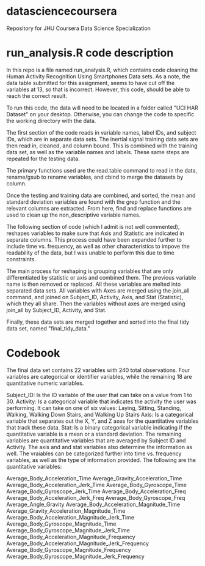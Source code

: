 # datasciencecoursera
Repository for JHU Coursera Data Science Specialization

# run_analysis.R code description
In this repo is a file named run_analysis.R, which contains code cleaning the Human Activity Recognition Using Smartphones Data sets. As a note, the data table submitted for this assignment, seems to have cut off the variables at 13, so that is incorrect. However, this code, should be able to reach the correct result.

To run this code, the data will need to be located in a folder called "UCI HAR Dataset" on your desktop. Otherwise, you can change the code to specific the working directory with the data.

The first section of the code reads in variable names, label IDs, and  subject IDs, which are in separate data sets. The inertial signal training data sets are then read in, cleaned, and column bound. This is combined with the training data set, as well as the variable names and labels. These same steps are repeated for the testing data.

The primary functions used are the read.table command to read in the data, rename/gsub to rename variables, and cbind to merge the datasets by column.

Once the testing and training data are combined, and sorted, the mean and standard deviation variables are found with the grep function and the relevant columns are extracted. From here, find and replace functions are used to clean up the non_descriptive variable names.

The following section of code (which I admit is not well commented), reshapes variables to make sure that Axis and Statistic are indicated in separate columns. This process could have been expanded further to include time vs. frequency, as well as other characteristics to impove the readability of the data, but I was unable to perform this due to time constraints.

The main process for reshaping is grouping variables that are only differentiated by statistic or axis and combined them. The previous variable name is then removed or replaced. All these variables are melted into separated data sets. All variables with Axes are merged using the join_all command, and joined on Subject_ID, Activity, Axis, and Stat (Statistic), which they all share. Then the variables without axes are merged using join_all by Subject_ID, Activity, and Stat.

Finally, these data sets are merged together and sorted into the final tidy data set, named "final_tidy_data."

# Codebook

The final data set contains 22 variables with 240 total observations. Four variables are categorical or identifier variables, while the remaining 18 are quantitative numeric variables. 

Subject_ID:  Is the ID variable of the user that can take on a value from 1 to 30.
Activity:  Is a categorical variable that indicates the activity the user was performing. It can take on one of six values:  Laying, Sitting, Standing, Walking, Walking Down Stairs, and Walking Up Stairs
Axis: Is a categorical variable that separates out the X, Y, and Z axes for the quantitative variables that track these data.
Stat: Is a binary categorical variable indicating if the quantitative variable is a mean or a standard deviation.
The remaining variables are quantitative variables that are averaged by Subject ID and Activity. The axis and and stat variables also determine the information as well. The vraiables can be categorized further into time vs. frequency variables, as well as the type of information provided. The following are the quantitative variables: 

Average_Body_Acceleration_Time
Average_Gravity_Acceleration_Time
Average_Body_Acceleration_Jerk_Time
Average_Body_Gyroscope_Time
Average_Body_Gyroscope_Jerk_Time
Average_Body_Acceleration_Freq
Average_Body_Acceleration_Jerk_Freq
Average_Body_Gyroscope_Freq	
Average_Angle_Gravity
Average_Body_Acceleration_Magnitude_Time
Average_Gravity_Acceleration_Magnitude_Time
Average_Body_Acceleration_Magnitude_Jerk_Time
Average_Body_Gyroscope_Magnitude_Time
Average_Body_Gyroscope_Magnitude_Jerk_Time
Average_Body_Acceleration_Magnitude_Frequency
Average_Body_Acceleration_Magnitude_Jerk_Frequency
Average_Body_Gyroscope_Magnitude_Frequency
Average_Body_Gyroscope_Magnitude_Jerk_Frequency







